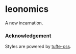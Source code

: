 # leonomics

A new incarnation.

### Acknowledgement

Styles are powered by [tufte-css](https://edwardtufte.github.io/tufte-css/).
